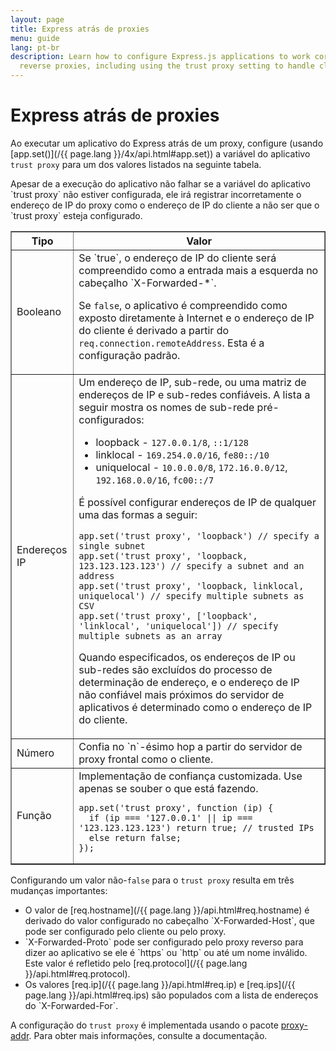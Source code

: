 ```yaml
---
layout: page
title: Express atrás de proxies
menu: guide
lang: pt-br
description: Learn how to configure Express.js applications to work correctly behind
  reverse proxies, including using the trust proxy setting to handle client IP addresses.
---
```


# Express atrás de proxies

Ao executar um aplicativo do Express atrás de um proxy,
configure (usando [app.set()](/{{ page.lang }}/4x/api.html#app.set)) a variável do
aplicativo `trust proxy` para um dos valores
listados na seguinte tabela.

<div class="doc-box doc-info" markdown="1">
Apesar de a execução do aplicativo não falhar se a variável do
aplicativo `trust proxy` não estiver configurada,
ele irá registrar incorretamente o endereço de IP do proxy como o
endereço de IP do cliente a não ser que o `trust
proxy` esteja configurado.
</div>

<table class="doctable" border="1" markdown="1">
  <thead><tr><th>Tipo</th><th>Valor</th></tr></thead>
  <tbody>
    <tr>
      <td>Booleano</td>
<td markdown="1">
Se `true`, o endereço de IP do cliente será
compreendido como a entrada mais a esquerda no cabeçalho `X-Forwarded-*`.

Se `false`, o aplicativo é compreendido como
exposto diretamente à Internet e o endereço de IP do cliente é
derivado a partir do `req.connection.remoteAddress`. Esta
é a configuração padrão.
</td>
    </tr>
    <tr>
      <td>Endereços IP</td>
<td markdown="1">
Um endereço de IP, sub-rede, ou uma matriz de endereços de IP e
sub-redes confiáveis. A lista a seguir mostra os nomes de sub-rede
pré-configurados:

* loopback - `127.0.0.1/8`, `::1/128`
* linklocal - `169.254.0.0/16`, `fe80::/10`
* uniquelocal - `10.0.0.0/8`, `172.16.0.0/12`, `192.168.0.0/16`, `fc00::/7`

É possível configurar endereços de IP de qualquer uma das
formas a seguir:

<pre>
<code class="language-js" translate="no">app.set('trust proxy', 'loopback') // specify a single subnet
app.set('trust proxy', 'loopback, 123.123.123.123') // specify a subnet and an address
app.set('trust proxy', 'loopback, linklocal, uniquelocal') // specify multiple subnets as CSV
app.set('trust proxy', ['loopback', 'linklocal', 'uniquelocal']) // specify multiple subnets as an array</code>
</pre>

Quando especificados, os endereços de IP ou sub-redes são
excluídos do processo de determinação de endereço, e o endereço de
IP não confiável mais próximos do servidor de aplicativos é
determinado como o endereço de IP do cliente.
</td>
    </tr>
    <tr>
      <td>Número</td>
<td markdown="1">
Confia no `n`-ésimo hop a partir do servidor de
proxy frontal como o cliente.
</td>
    </tr>
    <tr>
      <td>Função</td>
<td markdown="1">
Implementação de confiança customizada. Use apenas se souber o que está fazendo.
<pre>
<code class="language-js" translate="no">app.set('trust proxy', function (ip) {
  if (ip === '127.0.0.1' || ip === '123.123.123.123') return true; // trusted IPs
  else return false;
});</code>
</pre>
</td>
    </tr>
  </tbody>
</table>

Configurando um valor não-`false` para o
`trust
proxy` resulta em três mudanças importantes:

<ul>
  <li markdown="1">O valor de [req.hostname](/{{ page.lang }}/api.html#req.hostname) é
derivado do valor configurado no cabeçalho
`X-Forwarded-Host`, que pode ser configurado pelo
cliente ou pelo proxy.
  </li>
  <li markdown="1">`X-Forwarded-Proto` pode ser
configurado pelo proxy reverso para dizer ao aplicativo se ele é
`https` ou `http` ou até um nome
inválido. Este valor é refletido pelo [req.protocol](/{{ page.lang }}/api.html#req.protocol).
  </li>
  <li markdown="1">Os valores [req.ip](/{{ page.lang }}/api.html#req.ip) e
[req.ips](/{{ page.lang }}/api.html#req.ips) são populados com a lista de
endereços do `X-Forwarded-For`.
  </li>
</ul>

A configuração do `trust proxy` é
implementada usando o pacote
[proxy-addr](https://www.npmjs.com/package/proxy-addr). Para
obter mais informações, consulte a documentação.
